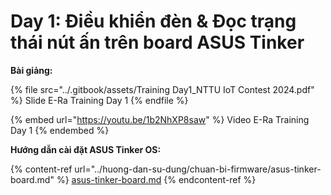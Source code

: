 # Day 1: Điều khiển đèn & Đọc trạng thái nút ấn trên board ASUS Tinker

**Bài giảng:**

{% file src="../.gitbook/assets/Training Day1_NTTU IoT Contest 2024.pdf" %}
Slide E-Ra Training Day 1
{% endfile %}

{% embed url="https://youtu.be/1b2NhXP8saw" %}
Video E-Ra Training Day 1
{% endembed %}

**Hướng dẫn cài đặt ASUS Tinker OS:**

{% content-ref url="../huong-dan-su-dung/chuan-bi-firmware/asus-tinker-board.md" %}
[asus-tinker-board.md](../huong-dan-su-dung/chuan-bi-firmware/asus-tinker-board.md)
{% endcontent-ref %}
